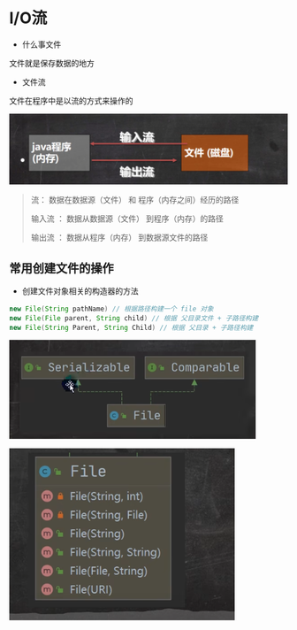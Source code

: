# I/O流

* 什么事文件

文件就是保存数据的地方

* 文件流

文件在程序中是以流的方式来操作的

![image-20231208222408963](https://raw.githubusercontent.com/tingzhuk/myNote/master/java%E7%A8%8B%E5%BA%8F%E8%AE%BE%E8%AE%A1/java%E5%9F%BA%E7%A1%80/image/image-20231208222408963.png)

> 流： 数据在数据源（文件） 和 程序（内存之间）经历的路径
>
> 输入流 ： 数据从数据源（文件） 到程序（内存）的路径
>
> 输出流 ： 数据从程序（内存） 到数据源文件的路径

## 常用创建文件的操作

* 创建文件对象相关的构造器的方法

```java
new File(String pathName) // 根据路径构建一个 file 对象
new File(File parent, String child) // 根据 父目录文件 + 子路径构建
new File(String Parent, String Child) // 根据 父目录 + 子路径构建
```

![image-20231208223403987](https://raw.githubusercontent.com/tingzhuk/myNote/master/java%E7%A8%8B%E5%BA%8F%E8%AE%BE%E8%AE%A1/java%E5%9F%BA%E7%A1%80/image/image-20231208223403987.png)

![image-20231208223431559](https://raw.githubusercontent.com/tingzhuk/myNote/master/java%E7%A8%8B%E5%BA%8F%E8%AE%BE%E8%AE%A1/java%E5%9F%BA%E7%A1%80/image/image-20231208223431559.png)